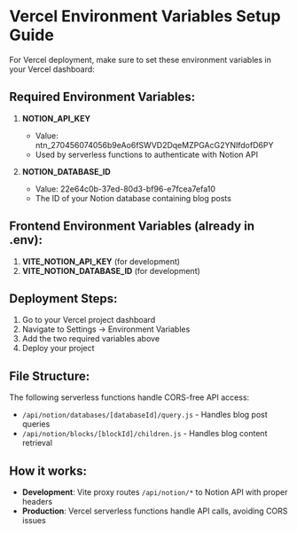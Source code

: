# Vercel Environment Variables Setup Guide

For Vercel deployment, make sure to set these environment variables in your Vercel dashboard:

## Required Environment Variables:

1. **NOTION_API_KEY**
   - Value: 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
   - Used by serverless functions to authenticate with Notion API

2. **NOTION_DATABASE_ID**
   - Value: 22e64c0b-37ed-80d3-bf96-e7fcea7efa10
   - The ID of your Notion database containing blog posts

## Frontend Environment Variables (already in .env):

1. **VITE_NOTION_API_KEY** (for development)
2. **VITE_NOTION_DATABASE_ID** (for development)

## Deployment Steps:

1. Go to your Vercel project dashboard
2. Navigate to Settings → Environment Variables
3. Add the two required variables above
4. Deploy your project

## File Structure:

The following serverless functions handle CORS-free API access:

- `/api/notion/databases/[databaseId]/query.js` - Handles blog post queries
- `/api/notion/blocks/[blockId]/children.js` - Handles blog content retrieval

## How it works:

- **Development**: Vite proxy routes `/api/notion/*` to Notion API with proper headers
- **Production**: Vercel serverless functions handle API calls, avoiding CORS issues